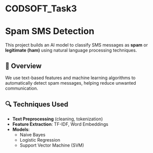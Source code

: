 # CODSOFT_Task3
# Spam SMS Detection
This project builds an AI model to classify SMS messages as **spam** or **legitimate (ham)** using natural language processing techniques.

## 🧠 Overview
We use text-based features and machine learning algorithms to automatically detect spam messages, helping reduce unwanted communication.

## 🔍 Techniques Used
* **Text Preprocessing** (cleaning, tokenization)
* **Feature Extraction**: TF-IDF, Word Embeddings
* **Models**:
  * Naive Bayes
  * Logistic Regression
  * Support Vector Machine (SVM)
